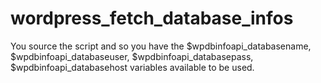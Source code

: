 # wordpress_fetch_database_infos

You source the script and so you have the $wpdbinfoapi_databasename, $wpdbinfoapi_databaseuser, $wpdbinfoapi_databasepass, $wpdbinfoapi_databasehost variables available to be used.